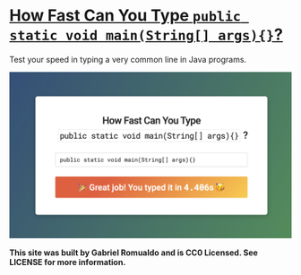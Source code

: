 # [How Fast Can You Type `public static void main(String[] args){}`?](https://xtrp.github.io/how-fast-can-you-type-public-static-void-main-string-args/)

Test your speed in typing a very common line in Java programs.

[![Site Screenshot](demo.png)](https://xtrp.github.io/how-fast-can-you-type-public-static-void-main-string-args/)

**This site was built by Gabriel Romualdo and is CC0 Licensed. See LICENSE for more information.**